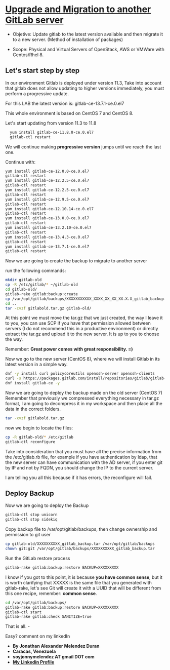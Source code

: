 # [Upgrade and Migration to another GitLab server](https://updatedlinux.github.io)

 * Objetive: Update gitlab to the latest version available and then migrate it to a new server. (Method of installation of packages)

 * Scope: Physical and Virtual Servers of OpenStack, AWS or VMWare with Centos/Rhel 8.

 ## Let's start step by step

In our environment Gitlab is deployed under version 11.3, Take into account that gitlab does not allow updating to higher versions immediately, you must perform a progressive update.

For this LAB the latest version is: gitlab-ce-13.7.1-ce.0.el7

This whole environment is based on CentOS 7 and CentOS 8.

Let's start updating from version 11.3 to 11.8
```bash
  yum install gitlab-ce-11.8.0-ce.0.el7
  gitlab-ctl restart
```

We will continue making **progressive version** jumps until we reach the last one. 

Continue with:
```bash
yum install gitlab-ce-12.0.0-ce.0.el7
gitlab-ctl restart
yum install gitlab-ce-12.2.5-ce.0.el7
gitlab-ctl restart
yum install gitlab-ce-12.2.5-ce.0.el7
gitlab-ctl restart
yum install gitlab-ce-12.9.5-ce.0.el7
gitlab-ctl restart
yum install gitlab-ce-12.10.14-ce.0.el7
gitlab-ctl restart
yum install gitlab-ce-13.0.0-ce.0.el7
gitlab-ctl restart
yum install gitlab-ce-13.2.10-ce.0.el7
gitlab-ctl restart
yum install gitlab-ce-13.4.3-ce.0.el7
gitlab-ctl restart
yum install gitlab-ce-13.7.1-ce.0.el7
gitlab-ctl restart
```

Now we are going to create the backup to migrate to another server

run the following commands: 

```bash
mkdir gitlab-old
cp -R /etc/gitlab/* ~/gitlab-old
cd gitlab-old/
gitlab-rake gitlab:backup:create
cp /var/opt/gitlab/backups/XXXXXXXXXXX_XXXX_XX_XX_XX.X.X_gitlab_backup.tar . 
cd ..
tar -cvzf gitlabold.tar.gz gitlab-old/
```
 
At this point we must move the tar.gz that we just created, the way I leave it to you, you can use SCP if you have that permission allowed between servers (I do not recommend this in a productive environment) or directly extract the tar.gz and upload it to the new server. It is up to you to choose the way.

Remember: **Great power comes with great responsibility. =)** 

Now we go to the new server (CentOS 8), where we will install Gitlab in its latest version in a simple way.

```bash
dnf -y install curl policycoreutils openssh-server openssh-clients
curl -s https://packages.gitlab.com/install/repositories/gitlab/gitlab-ce/script.rpm.sh | sudo bash
dnf install gitlab-ce -y
```

Now we are going to deploy the backup made on the old server (CentOS 7)
Remember that previously we compressed everything necessary in tar.gz format, I am going to decompress it in my workspace and then place all the data in the correct folders.

```bash
tar -xvzf gitlabold.tar.gz 
```
now we begin to locate the files:
```bash
cp -R gitlab-old/* /etc/gitlab
gitlab-ctl reconfigure
```

Take into consideration that you must have all the precise information from the /etc/gitlab.rb file, for example if you have authentication by ldap, that the new server can have communication with the AD server, if you enter git by IP and not by FQDN, you should change the IP to the current server.

I am telling you all this because if it has errors, the reconfigure will fail.

## Deploy Backup

Now we are going to deploy the Backup

```bash
gitlab-ctl stop unicorn
gitlab-ctl stop sidekiq
```
Copy backup file to /var/opt/gitlab/backups, then change ownership and permission to git user
```bash
cp gitlab-old/XXXXXXXXXX_gitlab_backup.tar /var/opt/gitlab/backups
chown git:git /var/opt/gitlab/backups/XXXXXXXXXX_gitlab_backup.tar
```
Run the GitLab restore process

```bash
gitlab-rake gitlab:backup:restore BACKUP=XXXXXXXXX
```
I know if you got to this point, it is because **you have common sense**, but it is worth clarifying that XXXXX is the same file that you generated with gitlab-rake, let's see Git will create it with a UUID that will be different from this one recipe, remember: **common sense**.

```bash
cd /var/opt/gitlab/backups/
gitlab-rake gitlab:backup:restore BACKUP=XXXXXXXXX
gitlab-ctl start
gitlab-rake gitlab:check SANITIZE=true
```
That is all. -

Easy? comment on my linkedIn


- **By Jonathan Alexander Melendez Duran**
- **Caracas, Venezuela**
- **soyjonnymelendez AT gmail DOT com**
- **[My Linkedin Profile](https://www.linkedin.com/in/updatedlinux/)**




